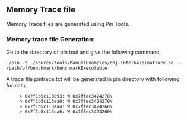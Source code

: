 ## Memory Trace file 
Memory Trace files are generated using Pin Tools.

### Memory trace file Generation:
Go to the directory of pin tool and give the following command.
```
./pin -t ./source/tools/ManualExamples/obj-intel64/pinatrace.so -- /path/of/benchmark/benchmarkExecutable
```

A trace file pintrace.txt will be generated in pin directory with following format:\
         
         > 0x7f1b5c113093: W 0x7ffec3424278\
         > 0x7f1b5c113ea0: W 0x7ffec3424270\
         > 0x7f1b5c113ea4: W 0x7ffec3424268\
         > 0x7f1b5c113ea6: W 0x7ffec3424260\
         

            
